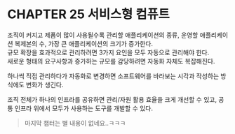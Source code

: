 # CHAPTER 25 서비스형 컴퓨트

조직이 커지고 제품이 많이 사용될수록 관리할 애플리케이션의 종류, 운영할 애플리케이션 복제본의 수, 가장 큰 애플리케이션의 크기가 증가한다.  
규모 확장을 효과적으로 관리하려면 3가지 요인을 모두 자동으로 관리해야 한다.  
새로운 형태의 요구사항과 증가하는 규모를 감당하려면 자동화 자체도 복잡해진다.

하나씩 직접 관리하다가 자동화로 변경하면 소프트웨어를 바라보는 시각과 작성하는 방식에도 변화가 생긴다.   

조직 전체가 하나의 인프라를 공유하면 관리/자원 활용 효율을 크게 개선할 수 있고, 공통 인프라 위에서 모두가 사용하는 도구를 개발할 수 있다.  

> 마지막 챕터는 별 내용이 없네요..ㅋㅋㅋ
